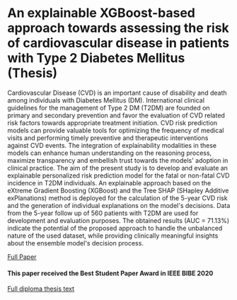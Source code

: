 # An explainable XGBoost-based approach towards assessing the risk of cardiovascular disease in patients with Type 2 Diabetes Mellitus (Thesis)

Cardiovascular Disease (CVD) is an important cause of disability and death among individuals with Diabetes Mellitus (DM). International clinical guidelines for the management of Type 2 DM (T2DM) are founded on primary and secondary prevention and favor the evaluation of CVD related risk factors towards appropriate treatment initiation. CVD risk prediction models can provide valuable tools for optimizing the frequency of medical visits and performing timely preventive and therapeutic interventions against CVD events. The integration of explainability modalities in these models can enhance human understanding on the reasoning process, maximize transparency and embellish trust towards the models' adoption in clinical practice. The aim of the present study is to develop and evaluate an explainable personalized risk prediction model for the fatal or non-fatal CVD incidence in T2DM individuals. An explainable approach based on the eXtreme Gradient Boosting (XGBoost) and the Tree SHAP (SHapley Additive exPlanations) method is deployed for the calculation of the 5-year CVD risk and the generation of individual explanations on the model's decisions. Data from the 5-year follow up of 560 patients with T2DM are used for development and evaluation purposes. The obtained results (AUC = 71.13%) indicate the potential of the proposed approach to handle the unbalanced nature of the used dataset, while providing clinically meaningful insights about the ensemble model's decision process.




[Full Paper](https://arxiv.org/abs/2009.06629)
#### This paper received the Best Student Paper Award in IEEE BIBE 2020


[Full diploma thesis text](http://artemis.cslab.ece.ntua.gr:8080/jspui/handle/123456789/17811)
